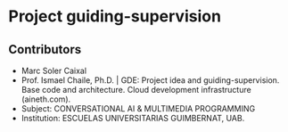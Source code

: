 <h1>Project guiding-supervision</h1>
<h2>Contributors</h2>
<ul>
  <li>Marc Soler Caixal</li></a>
  <li>Prof. Ismael Chaile, Ph.D. | GDE:
Project idea and guiding-supervision. Base code and architecture. Cloud development infrastructure (aineth.com).</li>
  <li>Subject: CONVERSATIONAL AI & MULTIMEDIA PROGRAMMING</li>
  <li>Institution: ESCUELAS UNIVERSITARIAS GUIMBERNAT, UAB.</li>
</ul>
